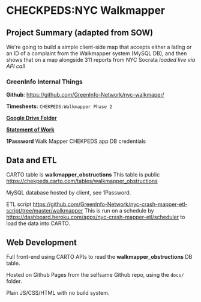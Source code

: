 # CHECKPEDS:NYC Walkmapper

## Project Summary (adapted from SOW)

We're going to build a simple client-side map that accepts either a latlng or an ID of a complaint from the Walkmapper system (MySQL DB), and then shows that on a map alongside 311 reports from NYC Socrata _loaded live via API call_


### GreenInfo Internal Things

**Github**: https://github.com/GreenInfo-Network/nyc-walkmaper/

**Timesheets:**  `CHEKPEDS:Walkmapper Phase 2`

[**Google Drive Folder**](https://drive.google.com/drive/folders/1r-1BhH087l6z-Tb_XRdIWlYI3kwRHdcG)

[**Statement of Work**](https://docs.google.com/spreadsheets/d/1oCblwfg2ddVrbfQ9TJFAMmPQSIvZvhh6VvCKcH9UIxQ/edit#gid=75779139)

**1Password** Walk Mapper CHEKPEDS app DB credentials



## Data and ETL

CARTO table is **walkmapper_obstructions** This table is public https://chekpeds.carto.com/tables/walkmapper_obstructions

MySQL database hosted by client, see 1Password.

ETL script https://github.com/GreenInfo-Network/nyc-crash-mapper-etl-script/tree/master/walkmapper This is run on a schedule by https://dashboard.heroku.com/apps/nyc-crash-mapper-etl/scheduler to load the data into CARTO.




## Web Development

Full front-end using CARTO APIs to read the **walkmapper_obstructions** DB table.

Hosted on Github Pages from the selfsame Github repo, using the `docs/` folder.

Plain JS/CSS/HTML with no build system.
